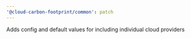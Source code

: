 ```yaml
---
'@cloud-carbon-footprint/common': patch
---
```


Adds config and default values for including individual cloud providers
